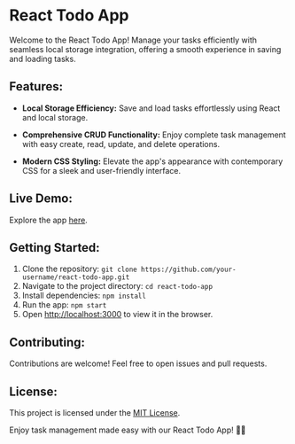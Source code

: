 # React Todo App

Welcome to the React Todo App! Manage your tasks efficiently with seamless local storage integration, offering a smooth experience in saving and loading tasks.

## Features:

- **Local Storage Efficiency:** Save and load tasks effortlessly using React and local storage.
  
- **Comprehensive CRUD Functionality:** Enjoy complete task management with easy create, read, update, and delete operations.

- **Modern CSS Styling:** Elevate the app's appearance with contemporary CSS for a sleek and user-friendly interface.

## Live Demo:

Explore the app [here](https://react-todo-list-vert.vercel.app/).

## Getting Started:

1. Clone the repository: `git clone https://github.com/your-username/react-todo-app.git`
2. Navigate to the project directory: `cd react-todo-app`
3. Install dependencies: `npm install`
4. Run the app: `npm start`
5. Open [http://localhost:3000](http://localhost:3000) to view it in the browser.

## Contributing:

Contributions are welcome! Feel free to open issues and pull requests.

## License:

This project is licensed under the [MIT License](LICENSE).

Enjoy task management made easy with our React Todo App! 🚀📝
